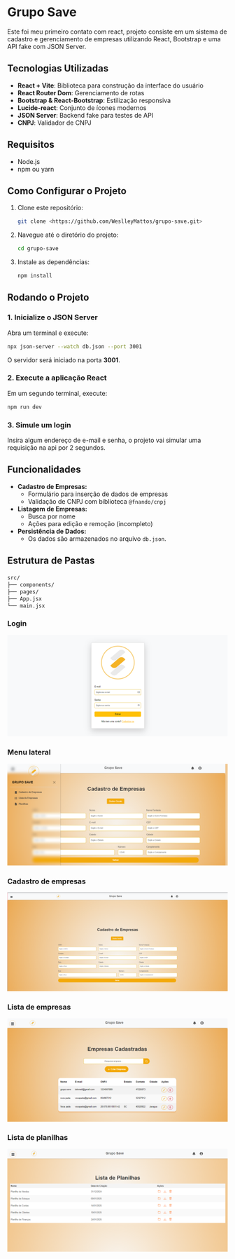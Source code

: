 # Grupo Save

Este foi meu primeiro contato com react, projeto consiste em um sistema de cadastro e gerenciamento de empresas utilizando React, Bootstrap e uma API fake com JSON Server.

## Tecnologias Utilizadas
- **React + Vite**: Biblioteca para construção da interface do usuário
- **React Router Dom**: Gerenciamento de rotas
- **Bootstrap & React-Bootstrap**: Estilização responsiva
- **Lucide-react**: Conjunto de ícones modernos
- **JSON Server**: Backend fake para testes de API
- **CNPJ**: Validador de CNPJ

## Requisitos
- Node.js
- npm ou yarn

## Como Configurar o Projeto

1. Clone este repositório:
   ```bash
   git clone <https://github.com/WeslleyMattos/grupo-save.git>
   ```

2. Navegue até o diretório do projeto:
   ```bash
   cd grupo-save
   ```

3. Instale as dependências:
   ```bash
   npm install
   ```

## Rodando o Projeto

### 1. Inicialize o JSON Server
Abra um terminal e execute:
```bash
npx json-server --watch db.json --port 3001
```
O servidor será iniciado na porta **3001**.

### 2. Execute a aplicação React
Em um segundo terminal, execute:
```bash
npm run dev
```

### 3. Simule um login
Insira algum endereço de e-mail e senha, o projeto vai simular uma requisição na api por 2 segundos.

## Funcionalidades
- **Cadastro de Empresas:**
  - Formulário para inserção de dados de empresas
  - Validação de CNPJ com biblioteca `@fnando/cnpj`
- **Listagem de Empresas:**
  - Busca por nome
  - Ações para edição e remoção (incompleto)
- **Persistência de Dados:**
  - Os dados são armazenados no arquivo `db.json`.

## Estrutura de Pastas
```
src/
├── components/
├── pages/
├── App.jsx
└── main.jsx
```
### Login
![Login](./public/login.png)

### Menu lateral
![Login](./public/menu.png)

### Cadastro de empresas
![Cad-empresas](./public/cadastro-empresas.png)

### Lista de empresas
![Cad-empresas](./public/lista-empresas.png)

### Lista de planilhas
![Cad-empresas](./public/lista-planilhas.png)
